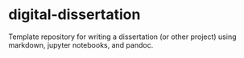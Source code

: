 # digital-dissertation
Template repository for writing a dissertation (or other project) using markdown, jupyter notebooks, and pandoc. 
